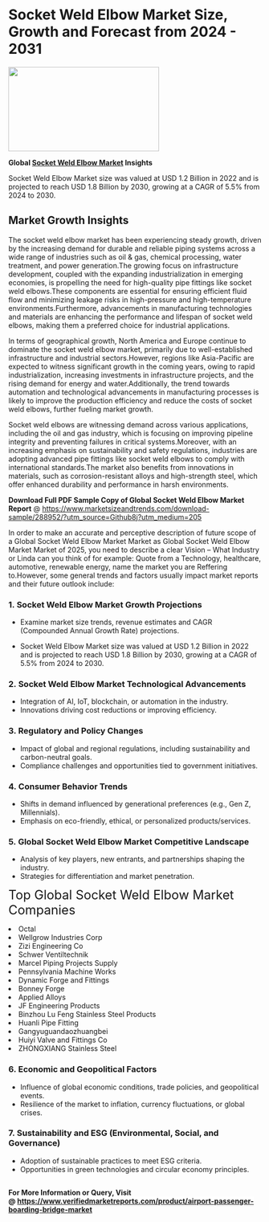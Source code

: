 <H1>Socket Weld Elbow Market Size, Growth and Forecast from 2024 - 2031</H1><img class="aligncenter size-medium wp-image-584254" src="https://thirdeyenews.in/wp-content/uploads/2024/09/Global-Market-Research-300x168.jpeg" alt="" width="300" height="168" /><p><strong>Global&nbsp;<a href="https://www.marketsizeandtrends.com/download-sample/288952/?utm_source=Github8j?utm_medium=205">Socket Weld Elbow Market</a> Insights</strong></p><p>Socket Weld Elbow Market size was valued at USD 1.2 Billion in 2022 and is projected to reach USD 1.8 Billion by 2030, growing at a CAGR of 5.5% from 2024 to 2030.</p><p><h2>Market Growth Insights</h2> <p>The socket weld elbow market has been experiencing steady growth, driven by the increasing demand for durable and reliable piping systems across a wide range of industries such as oil & gas, chemical processing, water treatment, and power generation.The growing focus on infrastructure development, coupled with the expanding industrialization in emerging economies, is propelling the need for high-quality pipe fittings like socket weld elbows.These components are essential for ensuring efficient fluid flow and minimizing leakage risks in high-pressure and high-temperature environments.Furthermore, advancements in manufacturing technologies and materials are enhancing the performance and lifespan of socket weld elbows, making them a preferred choice for industrial applications.</p> <p>In terms of geographical growth, North America and Europe continue to dominate the socket weld elbow market, primarily due to well-established infrastructure and industrial sectors.However, regions like Asia-Pacific are expected to witness significant growth in the coming years, owing to rapid industrialization, increasing investments in infrastructure projects, and the rising demand for energy and water.Additionally, the trend towards automation and technological advancements in manufacturing processes is likely to improve the production efficiency and reduce the costs of socket weld elbows, further fueling market growth.</p> <p>Socket weld elbows are witnessing demand across various applications, including the oil and gas industry, which is focusing on improving pipeline integrity and preventing failures in critical systems.Moreover, with an increasing emphasis on sustainability and safety regulations, industries are adopting advanced pipe fittings like socket weld elbows to comply with international standards.The market also benefits from innovations in materials, such as corrosion-resistant alloys and high-strength steel, which offer enhanced durability and performance in harsh environments.</p> <p><span class=""><strong>Download Full PDF Sample Copy of Global Socket Weld Elbow Market Report</strong> @ <a href="https://www.marketsizeandtrends.com/download-sample/288952/?utm_source=Github8j?utm_medium=205" target="_blank">https://www.marketsizeandtrends.com/download-sample/288952/?utm_source=Github8j?utm_medium=205</a></span></p><p>In order to make an accurate and perceptive description of future scope of a Global&nbsp;Socket Weld Elbow Market Market as Global&nbsp;Socket Weld Elbow Market Market of 2025, you need to describe a clear Vision &ndash; What Industry or Linda can you think of for example: Quote from a Technology, healthcare, automotive, renewable energy, name the market you are Reffering to.However, some general trends and factors usually impact market reports and their future outlook include:</p><h3>1.&nbsp;<strong>Socket Weld Elbow Market Growth Projections</strong></h3><ul><li>Examine market size trends, revenue estimates and CAGR (Compounded Annual Growth Rate) projections.</li><li><p>Socket Weld Elbow Market size was valued at USD 1.2 Billion in 2022 and is projected to reach USD 1.8 Billion by 2030, growing at a CAGR of 5.5% from 2024 to 2030.</p></li></ul><h3>2.&nbsp;<strong>Socket Weld Elbow Market Technological Advancements</strong></h3><ul><li>Integration of AI, IoT, blockchain, or automation in the industry.</li><li>Innovations driving cost reductions or improving efficiency.</li></ul><h3>3.&nbsp;<strong>Regulatory and Policy Changes</strong></h3><ul><li>Impact of global and regional regulations, including sustainability and carbon-neutral goals.</li><li>Compliance challenges and opportunities tied to government initiatives.</li></ul><h3>4.&nbsp;<strong>Consumer Behavior Trends</strong></h3><ul><li>Shifts in demand influenced by generational preferences (e.g., Gen Z, Millennials).</li><li>Emphasis on eco-friendly, ethical, or personalized products/services.</li></ul><h3>5.&nbsp;<strong>Global Socket Weld Elbow Market Competitive Landscape</strong></h3><ul><li>Analysis of key players, new entrants, and partnerships shaping the industry.</li><li>Strategies for differentiation and market penetration.</li></ul><p data-pm-slice="1 1 []"><span style="color: inherit; font-family: inherit; font-size: 25px;">Top Global Socket Weld Elbow Market Companies</span></p><div class="" data-test-id=""><p><li>Octal</li><li> Wellgrow Industries Corp</li><li> Zizi Engineering Co</li><li> Schwer Ventiltechnik</li><li> Marcel Piping Projects Supply</li><li> Pennsylvania Machine Works</li><li> Dynamic Forge and Fittings</li><li> Bonney Forge</li><li> Applied Alloys</li><li> JF Engineering Products</li><li> Binzhou Lu Feng Stainless Steel Products</li><li> Huanli Pipe Fitting</li><li> Gangyuguandaozhuangbei</li><li> Huiyi Valve and Fittings Co</li><li> ZHONGXIANG Stainless Steel</li></p></div><h3>6.&nbsp;<strong>Economic and Geopolitical Factors</strong></h3><ul><li>Influence of global economic conditions, trade policies, and geopolitical events.</li><li>Resilience of the market to inflation, currency fluctuations, or global crises.</li></ul><h3>7.&nbsp;<strong>Sustainability and ESG (Environmental, Social, and Governance)</strong></h3><ul><li>Adoption of sustainable practices to meet ESG criteria.</li><li>Opportunities in green technologies and circular economy principles.</li></ul><h2><strong style="font-size: 14px;">For More Information or Query, Visit @&nbsp;</strong><a style="background-color: #ffffff; font-size: 14px;" href="https://www.marketsizeandtrends.com/report/socket-weld-elbow-market/" target="_blank">https://www.verifiedmarketreports.com/product/airport-passenger-boarding-bridge-market</a></h2>